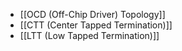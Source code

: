- [[OCD (Off-Chip Driver) Topology]]
- [[CTT (Center Tapped Termination)]]
- [[LTT (Low Tapped Termination)]]